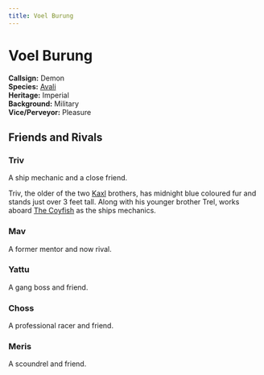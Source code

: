 ```yaml
---
title: Voel Burung
---
```


# Voel Burung

**Callsign:** Demon<br />
**Species:** [Avali](/xeno/avali)<br />
**Heritage:** Imperial<br />
**Background:** Military<br />
**Vice/Perveyor:** Pleasure

## Friends and Rivals

### Triv

A ship mechanic and a close friend.

Triv, the older of the two [Kaxl](/xeno/kaxl) brothers, has midnight blue coloured fur and stands just over 3 feet tall. Along with his younger brother Trel, works aboard [The Coyfish](/crew/the-coyfish.md) as the ships mechanics.

### Mav

A former mentor and now rival.

### Yattu

A gang boss and friend.

### Choss

A professional racer and friend.

### Meris

A scoundrel and friend.